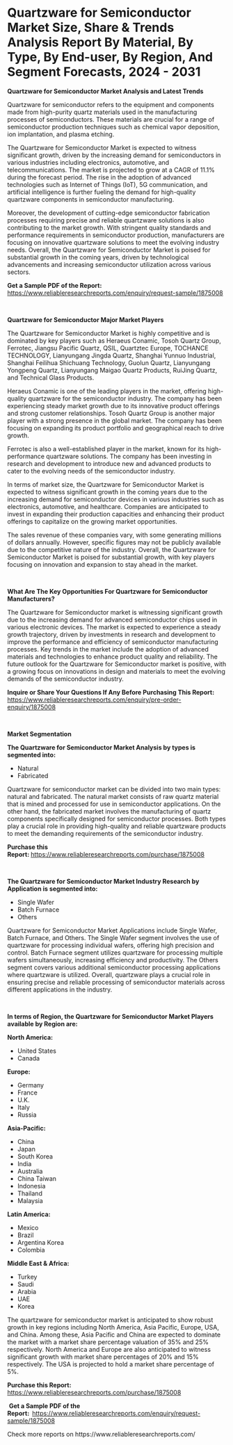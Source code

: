 <p><h1>Quartzware for Semiconductor Market Size, Share & Trends Analysis Report By Material, By Type, By End-user, By Region, And Segment Forecasts, 2024 - 2031</h1></p><p><strong>Quartzware for Semiconductor Market Analysis and Latest Trends</strong></p>
<p><p>Quartzware for semiconductor refers to the equipment and components made from high-purity quartz materials used in the manufacturing processes of semiconductors. These materials are crucial for a range of semiconductor production techniques such as chemical vapor deposition, ion implantation, and plasma etching.</p><p>The Quartzware for Semiconductor Market is expected to witness significant growth, driven by the increasing demand for semiconductors in various industries including electronics, automotive, and telecommunications. The market is projected to grow at a CAGR of 11.1% during the forecast period. The rise in the adoption of advanced technologies such as Internet of Things (IoT), 5G communication, and artificial intelligence is further fueling the demand for high-quality quartzware components in semiconductor manufacturing.</p><p>Moreover, the development of cutting-edge semiconductor fabrication processes requiring precise and reliable quartzware solutions is also contributing to the market growth. With stringent quality standards and performance requirements in semiconductor production, manufacturers are focusing on innovative quartzware solutions to meet the evolving industry needs. Overall, the Quartzware for Semiconductor Market is poised for substantial growth in the coming years, driven by technological advancements and increasing semiconductor utilization across various sectors.</p></p>
<p><strong>Get a Sample PDF of the Report:&nbsp;</strong> <a href="https://www.reliableresearchreports.com/enquiry/request-sample/1875008">https://www.reliableresearchreports.com/enquiry/request-sample/1875008</a></p>
<p>&nbsp;</p>
<p><strong>Quartzware for Semiconductor Major Market Players</strong></p>
<p><p>The Quartzware for Semiconductor Market is highly competitive and is dominated by key players such as Heraeus Conamic, Tosoh Quartz Group, Ferrotec, Jiangsu Pacific Quartz, QSIL, Quartztec Europe, TOCHANCE TECHNOLOGY, Lianyungang Jingda Quartz, Shanghai Yunnuo Industrial, Shanghai Feilihua Shichuang Technology, Guolun Quartz, Lianyungang Yongpeng Quartz, Lianyungang Maigao Quartz Products, RuiJing Quartz, and Technical Glass Products.</p><p>Heraeus Conamic is one of the leading players in the market, offering high-quality quartzware for the semiconductor industry. The company has been experiencing steady market growth due to its innovative product offerings and strong customer relationships. Tosoh Quartz Group is another major player with a strong presence in the global market. The company has been focusing on expanding its product portfolio and geographical reach to drive growth.</p><p>Ferrotec is also a well-established player in the market, known for its high-performance quartzware solutions. The company has been investing in research and development to introduce new and advanced products to cater to the evolving needs of the semiconductor industry.</p><p>In terms of market size, the Quartzware for Semiconductor Market is expected to witness significant growth in the coming years due to the increasing demand for semiconductor devices in various industries such as electronics, automotive, and healthcare. Companies are anticipated to invest in expanding their production capacities and enhancing their product offerings to capitalize on the growing market opportunities.</p><p>The sales revenue of these companies vary, with some generating millions of dollars annually. However, specific figures may not be publicly available due to the competitive nature of the industry. Overall, the Quartzware for Semiconductor Market is poised for substantial growth, with key players focusing on innovation and expansion to stay ahead in the market.</p></p>
<p>&nbsp;</p>
<p><strong>What Are The Key Opportunities For Quartzware for Semiconductor Manufacturers?</strong></p>
<p><p>The Quartzware for Semiconductor market is witnessing significant growth due to the increasing demand for advanced semiconductor chips used in various electronic devices. The market is expected to experience a steady growth trajectory, driven by investments in research and development to improve the performance and efficiency of semiconductor manufacturing processes. Key trends in the market include the adoption of advanced materials and technologies to enhance product quality and reliability. The future outlook for the Quartzware for Semiconductor market is positive, with a growing focus on innovations in design and materials to meet the evolving demands of the semiconductor industry.</p></p>
<p><strong>Inquire or Share Your Questions If Any Before Purchasing This Report:</strong> <a href="https://www.reliableresearchreports.com/enquiry/pre-order-enquiry/1875008">https://www.reliableresearchreports.com/enquiry/pre-order-enquiry/1875008</a></p>
<p>&nbsp;</p>
<p><strong>Market Segmentation</strong></p>
<p><strong>The Quartzware for Semiconductor Market Analysis by types is segmented into:</strong></p>
<p><ul><li>Natural</li><li>Fabricated</li></ul></p>
<p><p>Quartzware for semiconductor market can be divided into two main types: natural and fabricated. The natural market consists of raw quartz material that is mined and processed for use in semiconductor applications. On the other hand, the fabricated market involves the manufacturing of quartz components specifically designed for semiconductor processes. Both types play a crucial role in providing high-quality and reliable quartzware products to meet the demanding requirements of the semiconductor industry.</p></p>
<p><strong>Purchase this Report:&nbsp;</strong><a href="https://www.reliableresearchreports.com/purchase/1875008">https://www.reliableresearchreports.com/purchase/1875008</a></p>
<p>&nbsp;</p>
<p><strong>The Quartzware for Semiconductor Market Industry Research by Application is segmented into:</strong></p>
<p><ul><li>Single Wafer</li><li>Batch Furnace</li><li>Others</li></ul></p>
<p><p>Quartzware for Semiconductor Market Applications include Single Wafer, Batch Furnace, and Others. The Single Wafer segment involves the use of quartzware for processing individual wafers, offering high precision and control. Batch Furnace segment utilizes quartzware for processing multiple wafers simultaneously, increasing efficiency and productivity. The Others segment covers various additional semiconductor processing applications where quartzware is utilized. Overall, quartzware plays a crucial role in ensuring precise and reliable processing of semiconductor materials across different applications in the industry.</p></p>
<p>&nbsp;</p>
<p><strong>In terms of Region, the Quartzware for Semiconductor Market Players available by Region are:</strong></p>
<p>
    <p> <strong> North America: </strong>
        <ul>
            <li>United States</li>
            <li>Canada</li>
        </ul>
        </p> 
    <p> <strong> Europe: </strong>
        <ul>
            <li>Germany</li>
            <li>France</li>
            <li>U.K.</li>
            <li>Italy</li>
            <li>Russia</li>
        </ul>
        </p> 
    <p> <strong> Asia-Pacific: </strong>
        <ul>
            <li>China</li>
            <li>Japan</li>
            <li>South Korea</li>
            <li>India</li>
            <li>Australia</li>
            <li>China Taiwan</li>
            <li>Indonesia</li>
            <li>Thailand</li>
            <li>Malaysia</li>
        </ul>
        </p> 
    <p> <strong> Latin America: </strong>
        <ul>
            <li>Mexico</li>
            <li>Brazil</li>
            <li>Argentina Korea</li>
            <li>Colombia</li>
        </ul>
        </p> 
    <p> <strong> Middle East & Africa: </strong>
        <ul>
            <li>Turkey</li>
            <li>Saudi</li>
            <li>Arabia</li>
            <li>UAE</li>
            <li>Korea</li>
        </ul>
    </p>
    </p>
<p><p>The quartzware for semiconductor market is anticipated to show robust growth in key regions including North America, Asia Pacific, Europe, USA, and China. Among these, Asia Pacific and China are expected to dominate the market with a market share percentage valuation of 35% and 25% respectively. North America and Europe are also anticipated to witness significant growth with market share percentages of 20% and 15% respectively. The USA is projected to hold a market share percentage of 5%.</p></p>
<p><strong>Purchase this Report: </strong><a href="https://www.reliableresearchreports.com/purchase/1875008">https://www.reliableresearchreports.com/purchase/1875008</a></p>
<p>&nbsp;<strong>Get a Sample PDF of the Report:&nbsp;&nbsp;</strong><a href="https://www.reliableresearchreports.com/enquiry/request-sample/1875008">https://www.reliableresearchreports.com/enquiry/request-sample/1875008</a></p>
<p><strong></strong></p>
<p>Check more reports on https://www.reliableresearchreports.com/</p>